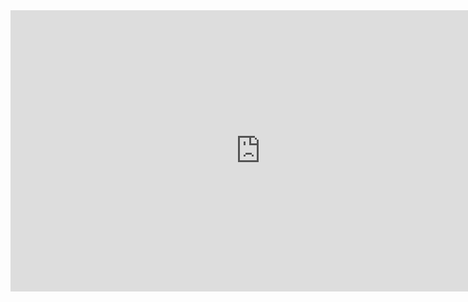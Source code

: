 <!---
The following video contains three 'games.' The first game demonstrates selection movement, rotation, and solvability. The transition to the second game demonstrates the reset function. The second game demonstrates a single jumble and solve. The third game has multiple jumbles (for those who can solve a rubik's cube better than I can!).

The screen capture program (CamStudio) significantly slowed the game, but it wasn't incredibly fast to begin with.
--->
<div class="project-media-element">
  <div class="flash-embed-container">
    <iframe width="800" height="450" src="http://www.youtube-nocookie.com/embed/ZEW-hNTeqeg?wmode=transparent&amp;fs=1&amp;hl=en_US&amp;rel=0&amp;controls=0" frameborder="0"></iframe>
  </div>
</div>
